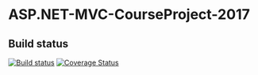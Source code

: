 ﻿# ASP.NET-MVC-CourseProject-2017

## Build status

[![Build status](https://ci.appveyor.com/api/projects/status/rc7qos735imxhx3v/branch/master?svg=true)](https://ci.appveyor.com/project/Borayvor/asp-net-mvc-courseproject-2017/branch/master) [![Coverage Status](https://coveralls.io/repos/github/Borayvor/ASP.NET-MVC-CourseProject-2017/badge.svg?branch=master)](https://coveralls.io/github/Borayvor/ASP.NET-MVC-CourseProject-2017?branch=master)